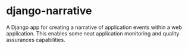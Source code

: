 django-narrative
================

A Django app for creating a narrative of application events within a web application.  This enables some neat application monitoring and quality assurances capabilities.
